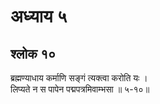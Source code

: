 # अध्याय ५

## श्लोक १०

ब्रह्मण्याधाय कर्माणि सङ्गं त्यक्त्वा करोति यः ।<br>लिप्यते न स पापेन पद्मपत्रमिवाम्भसा ॥ ५-१०॥<br><br>

